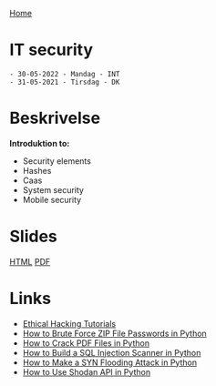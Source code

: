 [Home](modul-4-2.md)
# IT security
    - 30-05-2022 - Mandag - INT
    - 31-05-2021 - Tirsdag - DK

# Beskrivelse
**Introduktion to:**
- Security elements
- Hashes
- Caas
- System security
- Mobile security

# Slides
[HTML](./IT_Security_Slide.html)
[PDF](./IT_Security_Slide.pdf)


# Links
- [Ethical Hacking Tutorials](https://www.thepythoncode.com/topic/ethical-hacking)
- [How to Brute Force ZIP File Passwords in Python](https://www.thepythoncode.com/article/crack-zip-file-password-in-python)
- [How to Crack PDF Files in Python](https://www.thepythoncode.com/article/crack-pdf-file-password-in-python)
- [How to Build a SQL Injection Scanner in Python](https://www.thepythoncode.com/article/sql-injection-vulnerability-detector-in-python)
- [How to Make a SYN Flooding Attack in Python](https://www.thepythoncode.com/article/syn-flooding-attack-using-scapy-in-python)
- [How to Use Shodan API in Python](https://www.thepythoncode.com/article/using-shodan-api-in-python)
